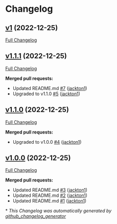 # Changelog

## [v1](https://github.com/tj-actions/vercel-wait/tree/v1) (2022-12-25)

[Full Changelog](https://github.com/tj-actions/vercel-wait/compare/v1.1.1...v1)

## [v1.1.1](https://github.com/tj-actions/vercel-wait/tree/v1.1.1) (2022-12-25)

[Full Changelog](https://github.com/tj-actions/vercel-wait/compare/v1.1.0...v1.1.1)

**Merged pull requests:**

- Updated README.md [\#7](https://github.com/tj-actions/vercel-wait/pull/7) ([jackton1](https://github.com/jackton1))
- Upgraded to v1.1.0 [\#5](https://github.com/tj-actions/vercel-wait/pull/5) ([jackton1](https://github.com/jackton1))

## [v1.1.0](https://github.com/tj-actions/vercel-wait/tree/v1.1.0) (2022-12-25)

[Full Changelog](https://github.com/tj-actions/vercel-wait/compare/v1.0.0...v1.1.0)

**Merged pull requests:**

- Upgraded to v1.0.0 [\#4](https://github.com/tj-actions/vercel-wait/pull/4) ([jackton1](https://github.com/jackton1))

## [v1.0.0](https://github.com/tj-actions/vercel-wait/tree/v1.0.0) (2022-12-25)

[Full Changelog](https://github.com/tj-actions/vercel-wait/compare/eb356816c048225c43bf1d01d1100a85b1077da0...v1.0.0)

**Merged pull requests:**

- Updated README.md [\#3](https://github.com/tj-actions/vercel-wait/pull/3) ([jackton1](https://github.com/jackton1))
- Updated README.md [\#2](https://github.com/tj-actions/vercel-wait/pull/2) ([jackton1](https://github.com/jackton1))
- Updated README.md [\#1](https://github.com/tj-actions/vercel-wait/pull/1) ([jackton1](https://github.com/jackton1))



\* *This Changelog was automatically generated by [github_changelog_generator](https://github.com/github-changelog-generator/github-changelog-generator)*
